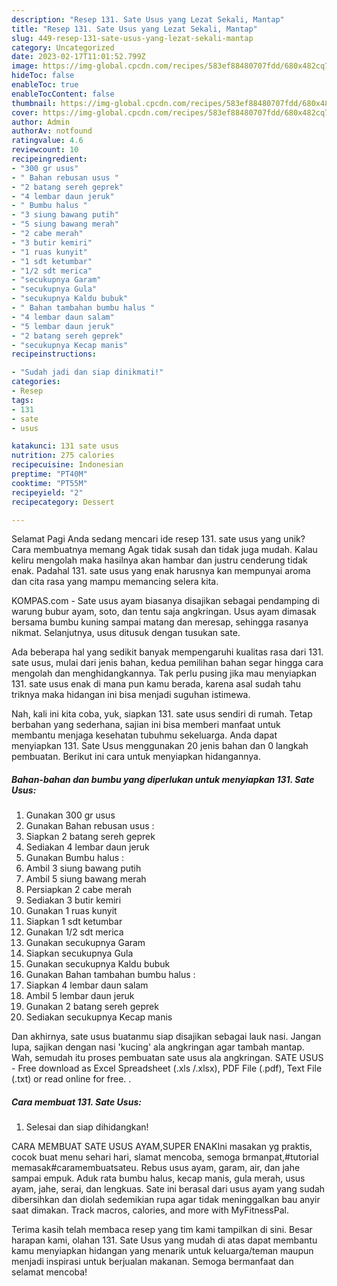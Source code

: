 ```yaml
---
description: "Resep 131. Sate Usus yang Lezat Sekali, Mantap"
title: "Resep 131. Sate Usus yang Lezat Sekali, Mantap"
slug: 449-resep-131-sate-usus-yang-lezat-sekali-mantap
category: Uncategorized
date: 2023-02-17T11:01:52.799Z
image: https://img-global.cpcdn.com/recipes/583ef88480707fdd/680x482cq70/131-sate-usus-foto-resep-utama.jpg
hideToc: false
enableToc: true
enableTocContent: false
thumbnail: https://img-global.cpcdn.com/recipes/583ef88480707fdd/680x482cq70/131-sate-usus-foto-resep-utama.jpg
cover: https://img-global.cpcdn.com/recipes/583ef88480707fdd/680x482cq70/131-sate-usus-foto-resep-utama.jpg
author: Admin
authorAv: notfound
ratingvalue: 4.6
reviewcount: 10
recipeingredient:
- "300 gr usus"
- " Bahan rebusan usus "
- "2 batang sereh geprek"
- "4 lembar daun jeruk"
- " Bumbu halus "
- "3 siung bawang putih"
- "5 siung bawang merah"
- "2 cabe merah"
- "3 butir kemiri"
- "1 ruas kunyit"
- "1 sdt ketumbar"
- "1/2 sdt merica"
- "secukupnya Garam"
- "secukupnya Gula"
- "secukupnya Kaldu bubuk"
- " Bahan tambahan bumbu halus "
- "4 lembar daun salam"
- "5 lembar daun jeruk"
- "2 batang sereh geprek"
- "secukupnya Kecap manis"
recipeinstructions:

- "Sudah jadi dan siap dinikmati!"
categories:
- Resep
tags:
- 131
- sate
- usus

katakunci: 131 sate usus 
nutrition: 275 calories
recipecuisine: Indonesian
preptime: "PT40M"
cooktime: "PT55M"
recipeyield: "2"
recipecategory: Dessert

---
```



Selamat Pagi Anda sedang mencari ide resep 131. sate usus yang unik? Cara membuatnya memang Agak tidak susah dan tidak juga mudah. Kalau keliru mengolah maka hasilnya akan hambar dan justru cenderung tidak enak. Padahal 131. sate usus yang enak harusnya kan mempunyai aroma dan cita rasa yang mampu memancing selera kita.


KOMPAS.com - Sate usus ayam biasanya disajikan sebagai pendamping di warung bubur ayam, soto, dan tentu saja angkringan. Usus ayam dimasak bersama bumbu kuning sampai matang dan meresap, sehingga rasanya nikmat. Selanjutnya, usus ditusuk dengan tusukan sate.

Ada beberapa hal yang sedikit banyak mempengaruhi kualitas rasa dari 131. sate usus, mulai dari jenis bahan, kedua pemilihan bahan segar hingga cara mengolah dan menghidangkannya. Tak perlu pusing jika mau menyiapkan 131. sate usus enak di mana pun kamu berada, karena asal sudah tahu triknya maka hidangan ini bisa menjadi suguhan istimewa.


Nah, kali ini kita coba, yuk, siapkan 131. sate usus sendiri di rumah. Tetap berbahan yang sederhana, sajian ini bisa memberi manfaat untuk membantu menjaga kesehatan tubuhmu sekeluarga. Anda dapat menyiapkan 131. Sate Usus menggunakan 20 jenis bahan dan 0 langkah pembuatan. Berikut ini cara untuk menyiapkan hidangannya.

<!--inarticleads1-->

##### Bahan-bahan dan bumbu yang diperlukan untuk menyiapkan 131. Sate Usus:

1. Gunakan 300 gr usus
1. Gunakan  Bahan rebusan usus :
1. Siapkan 2 batang sereh geprek
1. Sediakan 4 lembar daun jeruk
1. Gunakan  Bumbu halus :
1. Ambil 3 siung bawang putih
1. Ambil 5 siung bawang merah
1. Persiapkan 2 cabe merah
1. Sediakan 3 butir kemiri
1. Gunakan 1 ruas kunyit
1. Siapkan 1 sdt ketumbar
1. Gunakan 1/2 sdt merica
1. Gunakan secukupnya Garam
1. Siapkan secukupnya Gula
1. Gunakan secukupnya Kaldu bubuk
1. Gunakan  Bahan tambahan bumbu halus :
1. Siapkan 4 lembar daun salam
1. Ambil 5 lembar daun jeruk
1. Gunakan 2 batang sereh geprek
1. Sediakan secukupnya Kecap manis


Dan akhirnya, sate usus buatanmu siap disajikan sebagai lauk nasi. Jangan lupa, sajikan dengan nasi &#39;kucing&#39; ala angkringan agar tambah mantap. Wah, semudah itu proses pembuatan sate usus ala angkringan. SATE USUS - Free download as Excel Spreadsheet (.xls /.xlsx), PDF File (.pdf), Text File (.txt) or read online for free. . 

<!--inarticleads2-->

##### Cara membuat 131. Sate Usus:


1. Selesai dan siap dihidangkan!

CARA MEMBUAT SATE USUS AYAM,SUPER ENAKIni masakan yg praktis, cocok buat menu sehari hari, slamat mencoba, semoga brmanpat,#tutorial memasak#caramembuatsateu. Rebus usus ayam, garam, air, dan jahe sampai empuk. Aduk rata bumbu halus, kecap manis, gula merah, usus ayam, jahe, serai, dan lengkuas. Sate ini berasal dari usus ayam yang sudah dibersihkan dan diolah sedemikian rupa agar tidak meninggalkan bau anyir saat dimakan. Track macros, calories, and more with MyFitnessPal. 

Terima kasih telah membaca resep yang tim kami tampilkan di sini. Besar harapan kami, olahan 131. Sate Usus yang mudah di atas dapat membantu kamu menyiapkan hidangan yang menarik untuk keluarga/teman maupun menjadi inspirasi untuk berjualan makanan. Semoga bermanfaat dan selamat mencoba!

